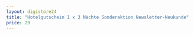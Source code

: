 ```yaml
---
layout: digistore24
title: "Hotelgutschein 1 x 3 Nächte Sonderaktion Newsletter-Neukunde"
price: 29
---
```

